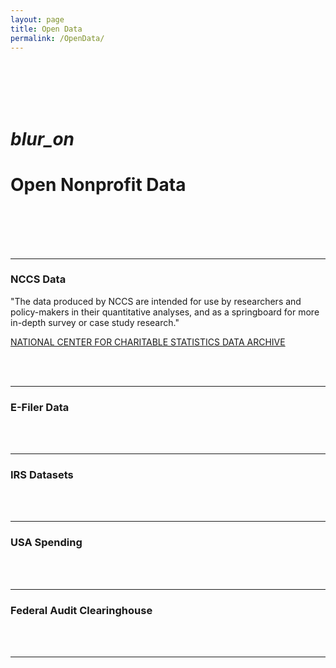```yaml
---
layout: page
title: Open Data
permalink: /OpenData/
---
```


<br>
<br>


<br>
<br>


<div class="icon-block">
   <h1 class="center black-text font-size: 60px"><i class="large material-icons">blur_on</i></h1>
   <h1 class="center orange-text">Open Nonprofit Data</h1>
</div>


<br>
<br>
<br>
<br>








------------------------------------------  

### NCCS Data

"The data produced by NCCS are intended for use by researchers and policy-makers in their quantitative analyses, and as a springboard for more in-depth survey or case study research."

[NATIONAL CENTER FOR CHARITABLE STATISTICS DATA ARCHIVE](http://nccs-data.urban.org/index.php)

<br>
<br>

------------------------------------------  

### E-Filer Data



<br>
<br>

------------------------------------------  

### IRS Datasets



<br>
<br>

------------------------------------------  

### USA Spending






<br>
<br>

------------------------------------------  

### Federal Audit Clearinghouse





<br>
<br>

------------------------------------------  

<br>
<br>

<br>
<br> 
